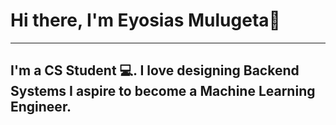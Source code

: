 # Hi there, I'm Eyosias Mulugeta👋
__________________________________________________________________________________________
## I'm a CS Student 💻. I love designing Backend Systems I aspire to become a Machine Learning Engineer.
